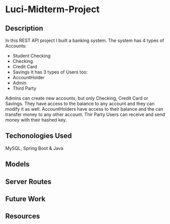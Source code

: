 # Luci-Midterm-Project

## Description
In this REST API project I built a banking system. The system has 4 types of Accounts:
- Student Checking
- Checking
- Credit Card
- Savings
It has 3 types of Users too:
- AccountHolder
- Admin
- Third Party

Admins can create new accounts, but only Checking, Credit Card or Savings. They have access to the balance to any account and they can modify it as well.
AccountHolders have access to their balance and the can transfer money to any other account.
Thir Party Users can receive and send money with their hashed key.

## Techonologies Used
MySQL, Spring Boot & Java

## Models

## Server Routes
  

## Future Work

## Resources


